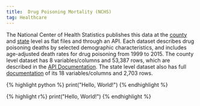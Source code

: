 ```yaml
---
title:  Drug Poisoning Mortality (NCHS)
tag: Healthcare
---
```


The National Center of Health Statistics publishes this data at the [county](https://data.cdc.gov/NCHS/NCHS-Drug-Poisoning-Mortality-by-County-United-Sta/pbkm-d27e) and [state](https://data.cdc.gov/NCHS/NCHS-Drug-Poisoning-Mortality-by-State-United-Stat/jx6g-fdh6) level as flat files and through an API. 
Each dataset describes drug poisoning deaths by selected demographic characteristics, and includes age-adjusted death rates for drug poisoning from 1999 to 2015.
The county level dataset has 8 variables/columns and 53,387 rows, which are described in the [API Documentation](https://dev.socrata.com/foundry/data.cdc.gov/tenp-43rk). The state level dataset also has full [documentation](https://dev.socrata.com/foundry/data.cdc.gov/fqf8-qnrv) of its 18 variables/columns and 2,703 rows. 


{% highlight python %}
print("Hello, World!")
{% endhighlight %}

{% highlight r%}
print("Hello, World!")
{% endhighlight %}
